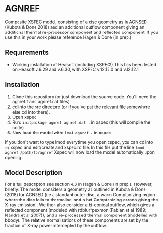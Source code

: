# AGNREF
Composite XSPEC model, consisting of a disc geometry as in AGNSED (Kubota &amp; Done 2018) and an additional outflow component giving an additional thermal re-processor component and reflected component. If you use this in your work please reference Hagen & Done (in prep.)


Requirements
--------------
* Working installation of Heasoft (including XSPEC!) This has been tested on Heasoft v.6.29 and v.6.30, with XSPEC v.12.12.0 and v.12.12.1


Installation
--------------
1. Clone this repository (or just download the source code. You'll need the agnref.f and agnref.dat files)
2. cd into the src directore (or if you've put the relevant file somewhere else cd into there).
3. Open xspec
4. Run: `initpackage agnref agnref.dat .` in xspec (this will compile the code)
5. Now load the model with: `lmod agnref .` in xspec

If you don't want to type lmod everytime you open xspec, you can cd into ~/.xspec and edit/create and xspec.rc file. In this file put the line
`lmod agnref /path/to/agnref`
Xspec will now load the model automatically upon opening

  
Model Description
------------------
For a full descripton see section 4.3 in Hagen & Done (in prep.).
However, briefly: The model considers a geometry as outlined in Kubota & Done (2018) for AGNSED (i.e a standard outer disc, a warm Comptonizing region where the disc fails to thermalise, and a hot Comptonizing corona giving the X-ray emission). We then also consider a bi-conical outflow, which gives a reflected component (modeled with rdblur*pexmon (Fabian et al 1989; Nandra et al 2007)), and a re-processed thermal component (modelled with bbody). The relative normalisations of these components are set by the fraction of X-ray power intercepted by the outflow.
